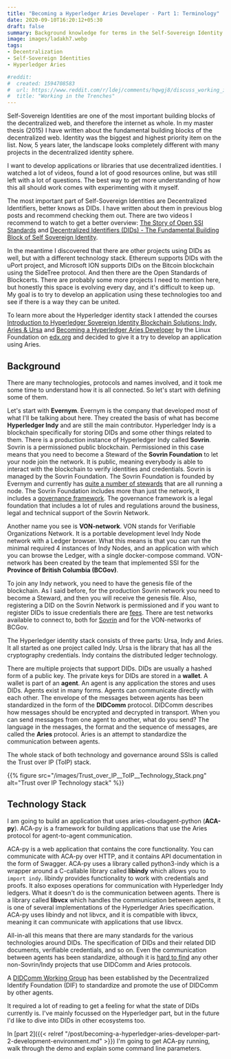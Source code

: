 ```yaml
---
title: "Becoming a Hyperledger Aries Developer - Part 1: Terminology"
date: 2020-09-10T16:20:12+05:30
draft: false
summary: Background knowledge for terms in the Self-Sovereign Identity space.
image: images/ladakh7.webp
tags:
- Decentralization
- Self-Sovereign Identities
- Hyperledger Aries

#reddit:
#  created: 1594708583 
#  url: https://www.reddit.com/r/ldej/comments/hqwgj8/discuss_working_in_the_trenches/
#  title: "Working in the Trenches"
---
```


Self-Sovereign Identities are one of the most important building blocks of the decentralized web, and therefore the internet as whole. In my master thesis (2015) I have written about the fundamental building blocks of the decentralized web. Identity was the biggest and highest priority item on the list. Now, 5 years later, the landscape looks completely different with many projects in the decentralized identity sphere.

I want to develop applications or libraries that use decentralized identities. I watched a lot of videos, found a lot of good resources online, but was still left with a lot of questions. The best way to get more understanding of how this all should work comes with experimenting with it myself.

The most important part of Self-Sovereign Identities are Decentralized Identifiers, better knows as DIDs. I have written about them in previous blog posts and recommend checking them out. There are two videos I recommend to watch to get a better overview: [The Story of Open SSI Standards](https://www.youtube.com/watch?v=RllH91rcFdE) and [Decentralized Identifiers (DIDs) - The Fundamental Building Block of Self Sovereign Identity](https://www.youtube.com/watch?v=Jcfy9wd5bZI&).

In the meantime I discovered that there are other projects using DIDs as well, but with a different technology stack. Ethereum supports DIDs with the uPort project, and Microsoft ION supports DIDs on the Bitcoin blockchain using the SideTree protocol. And then there are the Open Standards of Blockcerts. There are probably some more projects I need to mention here, but honestly this space is evolving every day, and it's difficult to keep up. My goal is to try to develop an application using these technologies too and see if there is a way they can be united.

To learn more about the Hyperledger identity stack I attended the courses [Introduction to Hyperledger Sovereign Identity Blockchain Solutions: Indy, Aries & Ursa](https://courses.edx.org/courses/course-v1:LinuxFoundationX+LFS172x+3T2019/course/) and [Becoming a Hyperledger Aries Developer](https://courses.edx.org/courses/course-v1:LinuxFoundationX+LFS173x+1T2020/course/) by the Linux Foundation on [edx.org](https://edx.org) and decided to give it a try to develop an application using Aries.

## Background

There are many technologies, protocols and names involved, and it took me some time to understand how it is all connected. So let's start with defining some of them.

Let's start with __Evernym__. Evernym is the company that developed most of what I'll be talking about here. They created the basis of what has become __Hyperledger Indy__ and are still the main contributor. Hyperledger Indy is a blockchain specifically for storing DIDs and some other things related to them. There is a production instance of Hyperledger Indy called __Sovrin__. Sovrin is a permissioned public blockchain. Permissioned in this case means that you need to become a Steward of the __Sovrin Foundation__ to let your node join the network. It is public, meaning everybody is able to interact with the blockchain to verify identities and credentials. Sovrin is managed by the Sovrin Foundation. The Sovrin Foundation is founded by Evernym and currently has [quite a number of stewards](https://sovrin.org/stewards/) that are all running a node. The Sovrin Foundation includes more than just the network, it includes a [governance framework](https://sovrin.org/library/sovrin-governance-framework/). The governance framework is a legal foundation that includes a lot of rules and regulations around the business, legal and technical support of the Sovrin Network. 

Another name you see is __VON-network__. VON stands for Verifiable Organizations Network. It is a portable development level Indy Node network with a Ledger browser. What this means is that you can run the minimal required 4 instances of Indy Nodes, and an application with which you can browse the Ledger, with a single docker-compose command. VON-network has been created by the team that implemented SSI for the __Province of British Columbia (BCGov)__.

To join any Indy network, you need to have the genesis file of the blockchain. As I said before, for the production Sovrin network you need to become a Steward, and then you will receive the genesis file. Also, registering a DID on the Sovrin Network is permissioned and if you want to register DIDs to issue credentials there are [fees](https://sovrin.org/issue-credentials/). There are test networks available to connect to, both for [Sovrin](https://selfserve.sovrin.org/) and for the VON-networks of BCGov.

The Hyperledger identity stack consists of three parts: Ursa, Indy and Aries. It all started as one project called Indy. Ursa is the library that has all the cryptography credentials. Indy contains the distributed ledger technology. 

There are multiple projects that support DIDs. DIDs are usually a hashed form of a public key. The private keys for DIDs are stored in a __wallet__. A wallet is part of an __agent__. An agent is any application the stores and uses DIDs. Agents exist in many forms. Agents can communicate directly with each other. The envelope of the messages between agents has been standardized in the form of the __DIDComm__ protocol. DIDComm describes how messages should be encrypted and decrypted in transport. When you can send messages from one agent to another, what do you send? The language in the messages, the format and the sequence of messages, are called the __Aries__ protocol. Aries is an attempt to standardize the communication between agents.

The whole stack of both technology and governance around SSIs is called the Trust over IP (ToIP) stack.

{{% figure src="/images/Trust_over_IP__ToIP__Technology_Stack.png" alt="Trust over IP Technology stack" %}}

## Technology Stack

I am going to build an application that uses aries-cloudagent-python (__ACA-py__). ACA-py is a framework for building applications that use the Aries protocol for agent-to-agent communication.

ACA-py is a web application that contains the core functionality. You can communicate with ACA-py over HTTP, and it contains API documentation in the form of Swagger. ACA-py uses a library called python3-indy which is a wrapper around a C-callable library called __libindy__ which allows you to `import indy`. libindy provides functionality to work with credentials and proofs. It also exposes operations for communication with Hyperledger Indy ledgers. What it doesn't do is the communication between agents. There is a library called __libvcx__ which handles the communication between agents, it is one of several implementations of the Hyperledger Aries specification. ACA-py uses libindy and not libvcx, and it is compatible with libvcx, meaning it can communicate with applications that use libvcx.

All-in-all this means that there are many standards for the various technologies around DIDs. The specification of DIDs and their related DID documents, verifiable credentials, and so on. Even the communication between agents has been standardize, although it is [hard to find](https://github.com/hyperledger/aries-rfcs/blob/master/concepts/0005-didcomm/README.md#implementations) any other non-Sovrin/Indy projects that use DIDComm and Aries protocols.

A [DIDComm Working Group](https://identity.foundation/working-groups/did-comm.html) has been established by the Decentralized Identify Foundation (DIF) to standardize and promote the use of DIDComm by other agents.

It required a lot of reading to get a feeling for what the state of DIDs currently is. I've mainly focussed on the Hyperledger part, but in the future I'd like to dive into DIDs in other ecosystems too.

In [part 2]({{< relref "/post/becoming-a-hyperledger-aries-developer-part-2-development-environment.md" >}}) I'm going to get ACA-py running, walk through the demo and explain some command line parameters.